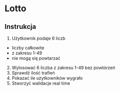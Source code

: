 # Lotto

## Instrukcja
1. Użytkownik podaje 6 liczb
- liczby całkowite
- z zakresu 1-49
- nie mogą się powtarzać
2. Wylosować 6 liczba z zakresu 1-49 bez powtórzeń
3. Sprawdź ilość trafień
4. Pokazać ile użytkowników wygrało
5. Stworzyć walidacje real time
